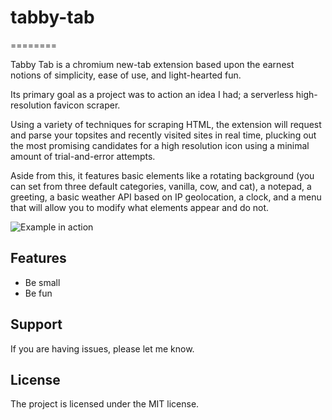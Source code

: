 # tabby-tab
========

Tabby Tab is a chromium new-tab extension based upon the earnest notions of simplicity, ease of use, and light-hearted fun.

Its primary goal as a project was to action an idea I had; a serverless high-resolution favicon scraper.

Using a variety of techniques for scraping HTML, the extension will request and parse your topsites and recently visited sites in real time, plucking out the most promising candidates for a high resolution icon using a minimal amount of trial-and-error attempts.

Aside from this, it features basic elements like a rotating background (you can set from three default categories, vanilla, cow, and cat), a notepad, a greeting, a basic weather API based on IP geolocation, a clock, and a menu that will allow you to modify what elements appear and do not.

![Example in action](https://github.com/franklyT/tabby-tab/blob/master/TabbyTab2.gif)

Features
--------

- Be small
- Be fun

Support
-------

If you are having issues, please let me know.

License
-------

The project is licensed under the MIT license.
